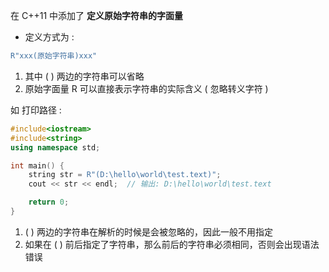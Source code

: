 
在 C++11 中添加了 **定义原始字符串的字面量**

- 定义方式为 :    
```cpp
R"xxx(原始字符串)xxx"
```
1. 其中 ( ) 两边的字符串可以省略
2. 原始字面量 R 可以直接表示字符串的实际含义 ( 忽略转义字符 )

如 打印路径 :
```cpp
#include<iostream>
#include<string>
using namespace std;

int main() {
    string str = R"(D:\hello\world\test.text)";
    cout << str << endl;  // 输出: D:\hello\world\test.text

    return 0;
}
```

1. ( ) 两边的字符串在解析的时候是会被忽略的，因此一般不用指定
2. 如果在 ( ) 前后指定了字符串，那么前后的字符串必须相同，否则会出现语法错误

